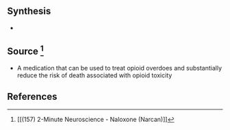 ## Synthesis
- 
## Source [^1]
- A medication that can be used to treat opioid overdoes and substantially reduce the risk of death associated with opioid toxicity
## References

[^1]: [[(157) 2-Minute Neuroscience - Naloxone (Narcan)]]